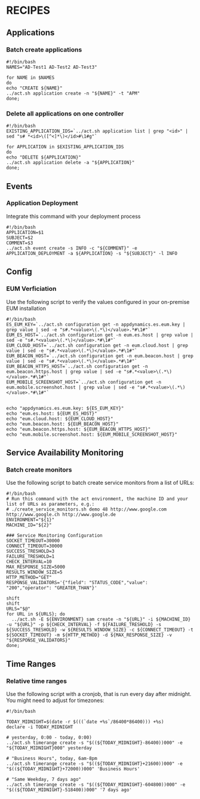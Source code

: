 # RECIPES

## Applications

### Batch create applications

```shell
#!/bin/bash
NAMES="AD-Test1 AD-Test2 AD-Test3"

for NAME in $NAMES
do
echo "CREATE ${NAME}"
../act.sh application create -n "${NAME}" -t "APM"
done;
```

### Delete all applications on one controller

```shell
#!/bin/bash
EXISTING_APPLICATION_IDS=`../act.sh application list | grep "<id>" | sed "s# *<id>\([^<]*\)</id>#\1#g"`

for APPLICATION in $EXISTING_APPLICATION_IDS
do
echo "DELETE ${APPLICATION}"
../act.sh application delete -a "${APPLICATION}"
done;
```

## Events

### Application Deployment

Integrate this command with your deployment process

```shell
#!/bin/bash
APPLICATION=$1
SUBJECT=$2
COMMENT=$3
../act.sh event create -s INFO -c "${COMMENT}" -e APPLICATION_DEPLOYMENT -a ${APPLICATION} -s "${SUBJECT}" -l INFO
```

## Config

### EUM Verficiation

Use the following script to verify the values configured in your on-premise EUM installation

```shell
#!/bin/bash
ES_EUM_KEY=`../act.sh configuration get -n appdynamics.es.eum.key | grep value | sed -e "s#.*<value>\(.*\)</value>.*#\1#"`
EUM_ES_HOST=`../act.sh configuration get -n eum.es.host | grep value | sed -e "s#.*<value>\(.*\)</value>.*#\1#"`
EUM_CLOUD_HOST=`../act.sh configuration get -n eum.cloud.host | grep value | sed -e "s#.*<value>\(.*\)</value>.*#\1#"`
EUM_BEACON_HOST=`../act.sh configuration get -n eum.beacon.host | grep value | sed -e "s#.*<value>\(.*\)</value>.*#\1#"`
EUM_BEACON_HTTPS_HOST=`../act.sh configuration get -n eum.beacon.https.host | grep value | sed -e "s#.*<value>\(.*\)</value>.*#\1#"`
EUM_MOBILE_SCREENSHOT_HOST=`../act.sh configuration get -n eum.mobile.screenshot.host | grep value | sed -e "s#.*<value>\(.*\)</value>.*#\1#"`


echo "appdynamics.es.eum.key: ${ES_EUM_KEY}"
echo "eum.es.host: ${EUM_ES_HOST}"
echo "eum.cloud.host: ${EUM_CLOUD_HOST}"
echo "eum.beacon.host: ${EUM_BEACON_HOST}"
echo "eum.beacon.https.host: ${EUM_BEACON_HTTPS_HOST}"
echo "eum.mobile.screenshot.host: ${EUM_MOBILE_SCREENSHOT_HOST}"
```

## Service Availability Monitoring

### Batch create monitors

Use the following script to batch create service monitors from a list of URLs:

```shell
#!/bin/bash
# Run this command with the act environment, the machine ID and your list of URLs as parameters, e.g.:
# ./create_service_monitors.sh demo 48 http://www.google.com http://www.google.ch http://www.google.de
ENVIRONMENT="${1}"
MACHINE_ID="${2}"

### Service Monitoring Configuration
SOCKET_TIMEOUT=30000
CONNECT_TIMEOUT=30000
SUCCESS_TRESHOLD=3
FAILURE_TRESHOLD=1
CHECK_INTERVAL=10
MAX_RESPONSE_SIZE=5000
RESULTS_WINDOW_SIZE=5
HTTP_METHOD="GET"
RESPONSE_VALIDATORS='{"field": "STATUS_CODE","value": "200","operator": "GREATER_THAN"}'

shift
shift
URLS="$@"
for URL in ${URLS}; do
  ../act.sh -E ${ENVIRONMENT} sam create -n "${URL}" -i ${MACHINE_ID} -u "${URL}" -p ${CHECK_INTERVAL} -f ${FAILURE_TRESHOLD} -s ${SUCCESS_TRESHOLD} -w ${RESULTS_WINDOW_SIZE} -c ${CONNECT_TIMEOUT} -t ${SOCKET_TIMEOUT} -m ${HTTP_METHOD} -d ${MAX_RESPONSE_SIZE} -v "${RESPONSE_VALIDATORS}"
done;
```

## Time Ranges

### Relative time ranges

Use the following script with a cronjob, that is run every day after midnight. You might need to adjust for timezones:

```shell
#!/bin/bash

TODAY_MIDNIGHT=$(date -r $(((`date +%s`/86400*86400))) +%s)
declare -i TODAY_MIDNIGHT

# yesterday, 0:00 - today, 0:00)
../act.sh timerange create -s "$((${TODAY_MIDNIGHT}-86400))000" -e "${TODAY_MIDNIGHT}000" yesterday

# "Business Hours", today, 6am-8pm
../act.sh timerange create -s "$((${TODAY_MIDNIGHT}+21600))000" -e "$((${TODAY_MIDNIGHT}+72000))000" 'Business Hours'

# "Same Weekday, 7 days ago"
../act.sh timerange create -s "$((${TODAY_MIDNIGHT}-604800))000" -e "$((${TODAY_MIDNIGHT}-518400))000" '7 days ago'
```
